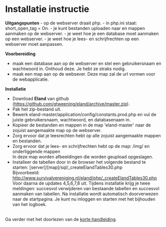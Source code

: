 <h1>Installatie instructie</H1>
<b>Uitgangspunten</b>
- op de webserver draait php.
- in php.ini staat: short_open_tag = On.
- je kunt bestanden uploaden naar en mappen aanmaken op de webserver.
- je weet hoe je een database moet aanmaken op een webserver.
- je weet hoe je lees- en schrijfrechten op een webserver moet aanpassen.

<b>Voorbereiding</b>
- maak een database aan op de webserver en stel een gebruikersnaam en wachtwoord in. Onthoud deze. Je hebt ze straks nodig.
- maak een map aan op de websever. Deze map zal de url vormen voor de webapplicatie.

<b>Installatie</b>
- Download <b>Eland</b> van github (https://github.com/gtweening/eland/archive/master.zip).
- Pak het zip-bestand uit.
- Bewerk eland-master/application/config/constants.prod.php en vul de juiste gebruikersnaam, wachtwoord, en databasenaam in.
- Kopieer de bestanden en mappen in de map 'eland-master' naar de zojuist aangemaakte map op de webserver.
- Zorg ervoor dat je leesrechten hebt op alle zojuist aangemaakte mappen en bestanden.
- Zorg ervoor dat je lees- en schrijfrechten hebt op de map: /img/ en onderliggende mappen<br>
  In deze map worden afbeeldingen die worden geupload opgeslagen.
- Installeer de tabellen door in de browser het volgende bestand te starten: [server]/[map]/sql/_createElandTables30.php<br>
  Bijvoorbeeld: http://www.survivalvereniging.nl/eland/php/_createElandTables30.php<br>
  Voor daarna de updates 4,5,6,7,8 uit.
  Tijdens installatie krijg je twee meldingen: succesvol verwijderen van bestaande tabellen en succesvol aanmaken van tabellen. Na installatie wordt automatisch doorverwezen naar de startpagina. Je kunt nu inloggen en starten met het bijhouden van het logboek.

<br>
Ga verder met het doorlezen van de <a href="korteHandleiding.md">korte handleiding</a>.

